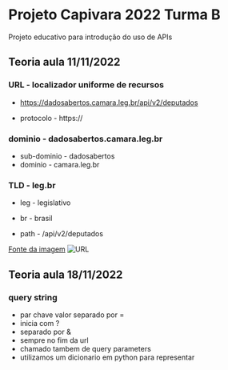 # Projeto Capivara 2022 Turma B

Projeto educativo para introdução do uso de APIs

## Teoria aula 11/11/2022

### URL - localizador uniforme de recursos
- https://dadosabertos.camara.leg.br/api/v2/deputados

- protocolo - https://

### dominio - dadosabertos.camara.leg.br

- sub-dominio - dadosabertos
- dominio - camara.leg.br

### TLD - leg.br
- leg - legislativo
- br - brasil

- path - /api/v2/deputados


[Fonte da imagem](https://raventools.com/marketing-glossary/top-level-domain/)
![URL](https://raventools.com/marketing-glossary/wp-content/uploads/2016/02/URL_Parts.png)

## Teoria aula 18/11/2022

### query string
- par chave valor separado por =
- inicia com ?
- separado por &
- sempre no fim da url
- chamado tambem de query parameters
- utilizamos um dicionario em python para representar